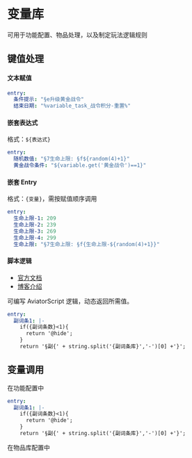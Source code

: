 # 变量库

可用于功能配置、物品处理，以及制定玩法逻辑规则

## 键值处理

#### 文本赋值

```yaml
entry:
  条件提示: "§e升级黄金战令"
  结束日期: "%variable_task_战令积分-重置%"
```

#### 嵌套表达式

格式：`${表达式}`

```yaml
entry:
  随机数值: "§7生命上限: §f${random(4)+1}"
  黄金战令条件: "${variable.get('黄金战令')==1}"
```

#### 嵌套 Entry

格式：`{变量}`，需按赋值顺序调用

```yaml
entry:
  生命上限-1: 209
  生命上限-2: 239
  生命上限-3: 269
  生命上限-4: 299
  生命上限: "§7生命上限: §f{生命上限-${random(4)+1}}"
```

#### 脚本逻辑

- [官方文档](https://www.yuque.com/boyan-avfmj/aviatorscript)
- [博客介绍](https://www.cnblogs.com/kaleidoscope/p/13132315.html)

可编写 AviatorScript 逻辑，动态返回所需值。

```yaml
entry:
  副词条1: |-
    if({副词条数}<1){
      return '@hide';
    }
    return '§副{' + string.split('{副词条库}','-')[0] +'}'; 
```

## 变量调用

在功能配置中

```yaml
entry:
  副词条1: |-
    if({副词条数}<1){
      return '@hide';
    }
    return '§副{' + string.split('{副词条库}','-')[0] +'}'; 
```

在物品库配置中